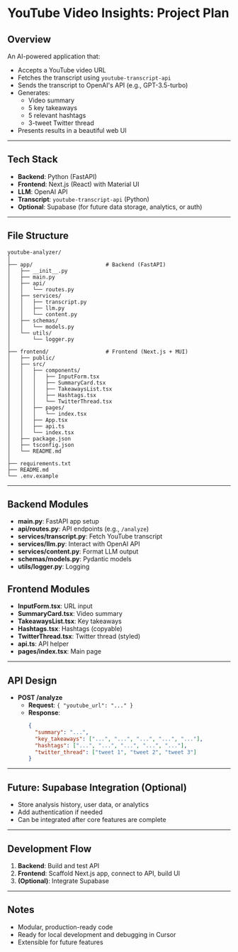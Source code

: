 # YouTube Video Insights: Project Plan

## Overview
An AI-powered application that:
- Accepts a YouTube video URL
- Fetches the transcript using `youtube-transcript-api`
- Sends the transcript to OpenAI's API (e.g., GPT-3.5-turbo)
- Generates:
  - Video summary
  - 5 key takeaways
  - 5 relevant hashtags
  - 3-tweet Twitter thread
- Presents results in a beautiful web UI

---

## Tech Stack
- **Backend**: Python (FastAPI)
- **Frontend**: Next.js (React) with Material UI
- **LLM**: OpenAI API
- **Transcript**: `youtube-transcript-api` (Python)
- **Optional**: Supabase (for future data storage, analytics, or auth)

---

## File Structure

```
youtube-analyzer/
│
├── app/                       # Backend (FastAPI)
│   ├── __init__.py
│   ├── main.py
│   ├── api/
│   │   └── routes.py
│   ├── services/
│   │   ├── transcript.py
│   │   ├── llm.py
│   │   └── content.py
│   ├── schemas/
│   │   └── models.py
│   └── utils/
│       └── logger.py
│
├── frontend/                  # Frontend (Next.js + MUI)
│   ├── public/
│   ├── src/
│   │   ├── components/
│   │   │   ├── InputForm.tsx
│   │   │   ├── SummaryCard.tsx
│   │   │   ├── TakeawaysList.tsx
│   │   │   ├── Hashtags.tsx
│   │   │   └── TwitterThread.tsx
│   │   ├── pages/
│   │   │   └── index.tsx
│   │   ├── App.tsx
│   │   ├── api.ts
│   │   └── index.tsx
│   ├── package.json
│   ├── tsconfig.json
│   └── README.md
│
├── requirements.txt
├── README.md
└── .env.example
```

---

## Backend Modules
- **main.py**: FastAPI app setup
- **api/routes.py**: API endpoints (e.g., `/analyze`)
- **services/transcript.py**: Fetch YouTube transcript
- **services/llm.py**: Interact with OpenAI API
- **services/content.py**: Format LLM output
- **schemas/models.py**: Pydantic models
- **utils/logger.py**: Logging

## Frontend Modules
- **InputForm.tsx**: URL input
- **SummaryCard.tsx**: Video summary
- **TakeawaysList.tsx**: Key takeaways
- **Hashtags.tsx**: Hashtags (copyable)
- **TwitterThread.tsx**: Twitter thread (styled)
- **api.ts**: API helper
- **pages/index.tsx**: Main page

---

## API Design
- **POST /analyze**
  - **Request**: `{ "youtube_url": "..." }`
  - **Response**:
    ```json
    {
      "summary": "...",
      "key_takeaways": ["...", "...", "...", "...", "..."],
      "hashtags": ["...", "...", "...", "...", "..."],
      "twitter_thread": ["tweet 1", "tweet 2", "tweet 3"]
    }
    ```

---

## Future: Supabase Integration (Optional)
- Store analysis history, user data, or analytics
- Add authentication if needed
- Can be integrated after core features are complete

---

## Development Flow
1. **Backend**: Build and test API
2. **Frontend**: Scaffold Next.js app, connect to API, build UI
3. **(Optional)**: Integrate Supabase

---

## Notes
- Modular, production-ready code
- Ready for local development and debugging in Cursor
- Extensible for future features 